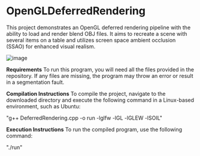# OpenGLDeferredRendering

This project demonstrates an OpenGL deferred rendering pipeline with the ability to load and render blend OBJ files. It aims to recreate a scene with several items on a table and utilizes screen space ambient occlusion (SSAO) for enhanced visual realism.

![image](https://github.com/EmmyVoita/OpenGLDeferredRendering/assets/82542924/e2fbda9c-671f-43e6-b917-c1c448d5d951)


**Requirements**
To run this program, you will need all the files provided in the repository. If any files are missing, the program may throw an error or result in a segmentation fault.

**Compilation Instructions**
To compile the project, navigate to the downloaded directory and execute the following command in a Linux-based environment, such as Ubuntu:

"g++ DeferredRendering.cpp -o run -lglfw -lGL -lGLEW -lSOIL"

**Execution Instructions**
To run the compiled program, use the following command:

"./run"
